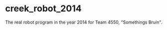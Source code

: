 creek_robot_2014
================

The real robot program in the year 2014 for Team 4550, "Somethings Bruin".
